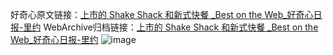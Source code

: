 好奇心原文链接：[上市的 Shake Shack 和新式快餐 _Best on the Web_好奇心日报-里约](https://www.qdaily.com/articles/5549.html)
WebArchive归档链接：[上市的 Shake Shack 和新式快餐 _Best on the Web_好奇心日报-里约](http://web.archive.org/web/20190623165017/https://www.qdaily.com/articles/5549.html)
![image](http://ww3.sinaimg.cn/large/007d5XDply1g3wha2dweoj30u02efb29)